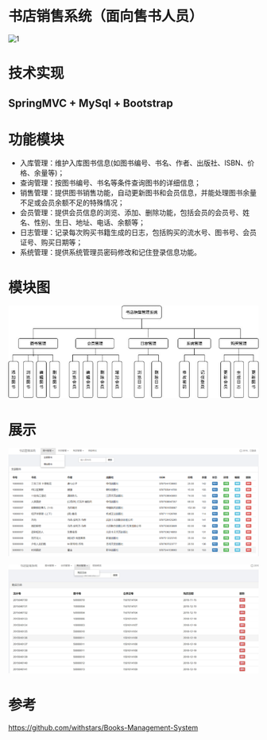 # 书店销售系统（面向售书人员）

![1](https://img.shields.io/badge/build-passion-green.svg)

# 技术实现

## SpringMVC + MySql + Bootstrap

# 功能模块

   - 入库管理：维护入库图书信息(如图书编号、书名、作者、出版社、ISBN、价格、余量等)；
   - 查询管理：按图书编号、书名等条件查询图书的详细信息；
   - 销售管理：提供图书销售功能，自动更新图书和会员信息，并能处理图书余量不足或会员余额不足的特殊情况；
   - 会员管理：提供会员信息的浏览、添加、删除功能，包括会员的会员号、姓名、性别、生日、地址、电话、余额等；
   - 日志管理：记录每次购买书籍生成的日志，包括购买的流水号、图书号、会员证号、购买日期等；
   - 系统管理：提供系统管理员密码修改和记住登录信息功能。 
   
# 模块图
 ![model](https://github.com/Traveler-WM/BookMS/blob/master/img/model.jpg)
 
# 展示
 ![main](https://github.com/Traveler-WM/BookMS/blob/master/img/main.png)
 
 ![log](https://github.com/Traveler-WM/BookMS/blob/master/img/log.jpg)
 
# 参考
 https://github.com/withstars/Books-Management-System

